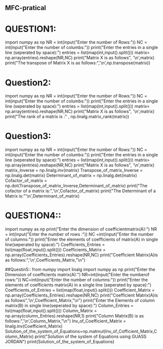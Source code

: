 ## MFC-pratical
# QUESTION1:
import numpy as np
NR = int(input("Enter the number of Rows:"))
NC = int(input("Enter the number of columbs:"))
print("Enter the entries in a single line (seperated by space):")
entries = list(map(int,input().split()))
matrix= np.array(entries).reshape(NR,NC)
print("Matrix X is as follows", '\n',matrix)
print("The transpose of Matrix X is as follows:",'\n',np.transpose(matrix))    




# Question2:
import numpy as np
NR = int(input("Enter the number of Rows:"))
NC = int(input("Enter the number of columbs:"))
print("Enter the entries in a single line (seperated by space):")
entries = list(map(int,input().split()))
matrix= np.array(entries).reshape(NR,NC)
print("Matrix X is as follows", '\n',matrix)
print("The rank of a matrix is :" , np.linalg.matrix_rank(matrix))


# Question3:
import numpy as np
NR = int(input("Enter the number of Rows:"))
NC = int(input("Enter the number of columbs:"))
print("Enter the entries in a single line (seperated by space):")
entries = list(map(int,input().split()))
matrix= np.array(entries).reshape(NR,NC)
print("Matrix X is as follows", '\n',matrix)
matrix_Inverse = np.linalg.inv(matrix)
Transpose_of_matrix_Inverse = np.linalg.det(matrix)
Determinant_of_matrix = np.linalg.det(matrix)
Cofactor_of_matrix = np.dot(Transpose_of_matrix_Inverse,Determinant_of_matrix)
print("The cofactor of a matrix is:",'\n',Cofactor_of_matrix)
print("The Determinant of a Matrix is:"'\n',Determinant_of_matrix)



# QUESTION4::
import numpy as np
print("Enter the dimension of coefficientmatrix(A):")
NR = int(input("Enter the number of rows :"))
NC =int(input("Enter the number of columns:"))
print("Enter the elements of coefficients of matrix(A) in single line(seperated by space):")
Coefficients_Entries = list(map(float,input().split()))
Coefficients_Matrix = np.array(Coefficients_Entries).reshape(NR,NC)
print("Coefficient Matrix(A)is as follows:",'\n',Coefficients_Matrix,"\n")




##Questin5::
from numpy import linalg
import numpy as np
print("Enter the Dimension of coefficients matrix(A):")
NR=int(input("Enter the numberof rows:"))
NC=int(input("Enter the number of columns:"))
print("Enter the  elements of coefficients matrix(A) in a single line (seperated by space):")
Coefficients_of_Entries = list(map(float,input().split()))
Coefficient_Matrix = np.array(Coefficients_Entries).reshape(NR,NC)
print("Coefficient Matrix(A)is as follows",'\n',Coefficient_Matrix,"\n")
print("Enter the Elements of column matrix(B) in single line(seperated by space):")
Column_Entries = list(map(float,input().split()))
Column_Matrix = np.array(column_Entries).reshape(NR,1)
print("Column Matrix(B) is as follows:",'\n',Column_Matrix,"\n")
Inv_of_Coefficient_Matrix = linalg.inv(Coefficient_Matrix)
Solution_of_the_system_of_Equations=np.matmul(Inv_of_Cofficient_Matrix,Column_Matrix)
print("Solution of the system of Equations using GUASS JORDAN")
print(Solution_of_the_system_of_Equations)

